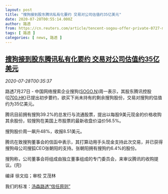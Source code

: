 ```yaml
---
layout: post
title: "搜狗接到股东腾讯私有化要约 交易对公司估值约35亿美元"
date: 2020-07-28T00:55:14.000Z
author: 路透
from: https://cn.reuters.com/article/tencent-sogou-offer-private-0727-mon-idCNKCS24T020
tags: [ 路透 ]
categories: [ news, 路透 ]
---
```

<!--1595897714000-->
[搜狗接到股东腾讯私有化要约 交易对公司估值约35亿美元](https://cn.reuters.com/article/tencent-sogou-offer-private-0727-mon-idCNKCS24T020)
------

<div>
<div><i>2020-07-28T00:35:37</i></div><div class="StandardArticleBody_body"><p>路透7月27日 - 中国网络搜索企业搜狗(<span id="symbol_SOGO.N_0"><a href="//www.reuters.com/companies/SOGO.N">SOGO.N</a></span>)周一表示，其股东腾讯控股(<span id="symbol_0700.HK_1"><a href="//www.reuters.com/companies/0700.HK">0700.HK</a></span>)已提出初步要约，欲买下尚未持有的剩余搜狗股份，交易对搜狗的估值约为35亿美元。 </p><p>腾讯目前拥有搜狗39.2%的总发行与流通股票，提出以每股9美元现金的价格收购其余股份，较搜狗在美国上市股票的最新收盘价溢价56.5%。 </p><p>搜狗股价周一飙升48%，收报8.51美元。 </p><p>腾讯在致搜狗董事会的信函中表示，其打算动用手头现金支持此次交易，并已获得搜狗母公司搜狐CEO张朝阳的支持。张朝阳拥有搜狗约6.4%的股份。 </p><p>搜狗称，公司董事会将组成由独立董事组成的专门委员会，来审议腾讯的收购提议。(完) </p><div class="Attribution_container"><div class="Attribution_attribution"><p class="Attribution_content">编译 徐文焰；审校 艾茂林 </p></div></div><div class="StandardArticleBody_trustBadgeContainer"><span class="StandardArticleBody_trustBadgeTitle">我们的标准：</span><span class="trustBadgeUrl"><a href="https://www.thomsonreuters.cn/content/dam/openweb/documents/pdf/china/brochures/about-us-1.pdf">汤森路透“信任原则”</a></span></div></div>
</div>
